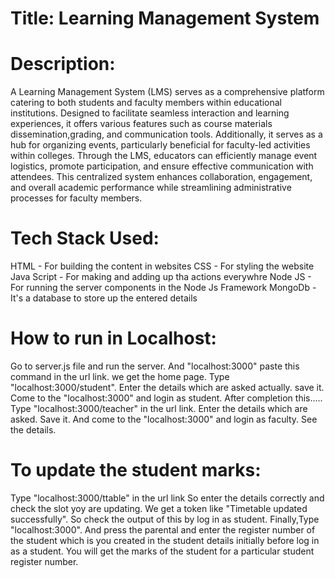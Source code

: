 # Title: Learning Management System
# Description:
A Learning Management System (LMS) serves as a comprehensive platform catering to both students and faculty members within educational institutions. Designed to facilitate seamless interaction and learning experiences, it offers various features such as course materials dissemination,grading, and communication tools. Additionally, it serves as a hub for organizing events, particularly beneficial for faculty-led activities within colleges. Through the LMS, educators can efficiently manage event logistics, promote participation, and ensure effective communication with attendees. This centralized system enhances collaboration, engagement, and overall academic performance while streamlining administrative processes for faculty members.
# Tech Stack Used:
HTML - For building the content in websites
CSS - For styling the website
Java Script - For making and adding up tha actions everywhre
Node JS - For running the server components in the Node Js Framework
MongoDb - It's a database to store up the entered details
# How to run in Localhost:
Go to server.js file and run the server.
And "localhost:3000" paste this command in the url link.
we get the home page.
Type "localhost:3000/student".
Enter the details which are asked actually.
save it.
Come to the "localhost:3000" and login as student.
After completion this.....
Type "localhost:3000/teacher" in the url link.
Enter the details which are asked.
Save it.
And come to the "localhost:3000" and login as faculty.
See the details.
# To update the student marks:
Type "localhost:3000/ttable" in the url link
So enter the details correctly and check the slot yoy are updating.
We get a token like "Timetable updated successfully".
So check the output of this by log in as student.
Finally,Type "localhost:3000".
And press the parental and enter the register number of the student which is you created in the student details initially before log in as a student.
You will get the marks of the student for a particular student register number.
